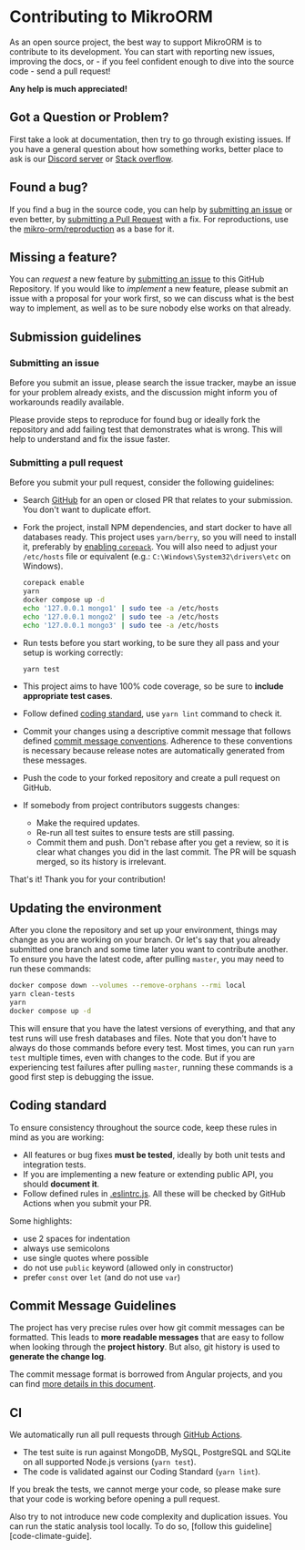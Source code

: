 # Contributing to MikroORM

As an open source project, the best way to support MikroORM is to contribute to its development. You can start with reporting new issues, improving the docs, or - if you feel confident enough to dive into the source code - send a pull request!

**Any help is much appreciated!**

## Got a Question or Problem?

First take a look at documentation, then try to go through existing issues. If you have a general
question about how something works, better place to ask is our [Discord server](https://discord.gg/w8bjxFHS7X) or [Stack overflow](https://stackoverflow.com/tags/mikro-orm/).

## Found a bug?

If you find a bug in the source code, you can help by [submitting an issue](https://github.com/mikro-orm/mikro-orm/issues/new/choose) or even better, by [submitting a Pull Request](https://github.com/mikro-orm/mikro-orm/pulls) with a fix. For reproductions, use the [mikro-orm/reproduction](https://github.com/mikro-orm/reproduction) as a base for it.

## Missing a feature?

You can *request* a new feature by [submitting an issue](https://github.com/mikro-orm/mikro-orm/issues/new/choose) to this GitHub Repository. If you would like to *implement* a new feature, please submit an issue with a proposal for your work first, so we can discuss what is the best way to implement, as well as to be sure nobody else works on that already.

## Submission guidelines

### Submitting an issue

Before you submit an issue, please search the issue tracker, maybe an issue for your problem already exists, and the discussion might inform you of workarounds readily available.

Please provide steps to reproduce for found bug or ideally fork the repository and add failing test that demonstrates what is wrong. This will help to understand and fix the issue faster.

### Submitting a pull request

Before you submit your pull request, consider the following guidelines:

- Search [GitHub](https://github.com/mikro-orm/mikro-orm/pulls) for an open or closed PR that relates to your submission. You don't want to duplicate effort.

- Fork the project, install NPM dependencies, and start docker to have all databases ready. This project uses `yarn/berry`, so you will need to install it, preferably by [enabling `corepack`](https://yarnpkg.com/getting-started/install). You will also need to adjust your `/etc/hosts` file or equivalent (e.g.: `C:\Windows\System32\drivers\etc` on Windows).

    ```sh
    corepack enable
    yarn
    docker compose up -d
    echo '127.0.0.1 mongo1' | sudo tee -a /etc/hosts
    echo '127.0.0.1 mongo2' | sudo tee -a /etc/hosts
    echo '127.0.0.1 mongo3' | sudo tee -a /etc/hosts
    ```

- Run tests before you start working, to be sure they all pass and your setup is working correctly:

     ```sh
     yarn test
     ```

- This project aims to have 100% code coverage, so be sure to **include appropriate test cases**.
- Follow defined [coding standard](#coding-standard), use `yarn lint` command to check it.
- Commit your changes using a descriptive commit message that follows defined [commit message conventions](#commit-message-guidelines). Adherence to these conventions is necessary because release notes are automatically generated from these messages.
- Push the code to your forked repository and create a pull request on GitHub.
- If somebody from project contributors suggests changes:
    - Make the required updates.
    - Re-run all test suites to ensure tests are still passing.
    - Commit them and push. Don't rebase after you get a review, so it is clear what changes you did in the last commit. The PR will be squash merged, so its history is irrelevant.

That's it! Thank you for your contribution!

## Updating the environment

After you clone the repository and set up your environment, things may change as you are working on your branch. Or let's say that you already submitted one branch and some time later you want to contribute another. To ensure you have the latest code, after pulling `master`, you may need to run these commands:

```sh
docker compose down --volumes --remove-orphans --rmi local
yarn clean-tests
yarn
docker compose up -d
```

This will ensure that you have the latest versions of everything, and that any test runs will use fresh databases and files. Note that you don't have to always do those commands before every test. Most times, you can run `yarn test` multiple times, even with changes to the code. But if you are experiencing test failures after pulling `master`, running these commands is a good first step is debugging the issue.

## <a name="coding-standard"></a> Coding standard

To ensure consistency throughout the source code, keep these rules in mind as you are working:

- All features or bug fixes **must be tested**, ideally by both unit tests and integration tests.
- If you are implementing a new feature or extending public API, you should **document it**.
- Follow defined rules in [.eslintrc.js](.eslintrc.js). All these will be checked by GitHub Actions when you submit your PR.

Some highlights:

- use 2 spaces for indentation
- always use semicolons
- use single quotes where possible
- do not use `public` keyword (allowed only in constructor)
- prefer `const` over `let` (and do not use `var`)

## Commit Message Guidelines

The project has very precise rules over how git commit messages can be formatted. This leads to **more readable messages** that are easy to follow when looking through the **project history**. But also, git history is used to **generate the change log**.

The commit message format is borrowed from Angular projects, and you can find [more details in this document][commit-message-format].

## CI

We automatically run all pull requests through [GitHub Actions](https://github.com/mikro-orm/mikro-orm/actions).

- The test suite is run against MongoDB, MySQL, PostgreSQL and SQLite on all supported Node.js versions (`yarn test`).
- The code is validated against our Coding Standard (`yarn lint`).

If you break the tests, we cannot merge your code, so please make sure that your code is working before opening a pull request.

Also try to not introduce new code complexity and duplication issues. You can run the static analysis tool locally. To do so, [follow this guideline][code-climate-guide].

[commit-message-format]: https://docs.google.com/document/d/1QrDFcIiPjSLDn3EL15IJygNPiHORgU1_OOAqWjiDU5Y/edit#
